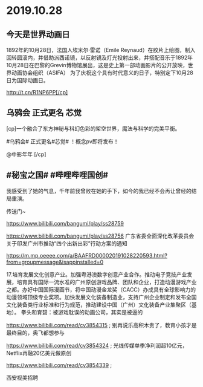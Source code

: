 # 2019.10.28

## 今天是世界动画日

1892年的10月28日，法国人埃米尔·雷诺（Emile Reynaud）在胶片上绘图，制入回转圆滚内，并借助派西诺镜，以反射镜及灯光投射出来，并搭配音乐于1892年10月28日在巴黎的Grevin博物馆展出，这是史上第一部动画影片的公开放映，世界动画协会组织（ASIFA）  为了庆祝这个具有时代意义的日子，特别定下10月28日为国际动画日。

http://t.cn/R1NP6PP[/cp]
## 乌鸦会 正式更名 芯觉

[cp]一个融合了东方神秘与科幻色彩的架空世界，魔法与科学的完美平衡。

#乌鸦会# 正式更名#芯觉# ！概念pv即将发布！

@中影年年 [/cp]
## #秘宝之国# #哔哩哔哩国创# 

我感受到了她的气息，千年前我曾败在她的手下，如今的我已经不会再让曾经的结局重演。

传送门~

https://www.bilibili.com/bangumi/play/ss28759

https://www.bilibili.com/bangumi/play/ss28756
广东省委全面深化改革委员会关于印发广州市推动“四个出新出彩”行动方案的通知

https://m.mp.oeeee.com/a/BAAFRD000020191028220593.html?from=groupmessage&isappinstalled=0

17.培育发展文化创意产业。加强粤港澳数字创意产业合作。推动电子竞技产业发展，培育具有国际一流水准的广州原创游戏品牌、团队和企业，打造动漫游戏产业之都。办好中国国际漫画节，将中国动漫金龙奖（CACC）办成具有全球影响力的动漫领域顶级专业奖项。加快发展文化装备制造业，支持广州企业制定和发布全国文化装备类行业标准和行为规范，推动建设中国（广州）文化装备产业集聚区（基地）。
拳头和育碧：被游戏耽误的动画公司，其实是被逼的 

https://www.bilibili.com/read/cv3854315 ;
别再说乐高积木贵了，教育小孩才是最终目的，奥飞都想参与 

https://www.bilibili.com/read/cv3854324 ;
光线传媒单季净利润超10亿元，Netflix再融20亿美元做原创

 https://www.bilibili.com/read/cv3854339 ;

西安视美招聘 